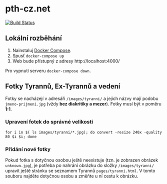 # pth-cz.net

[![Build Status](https://travis-ci.org/yetty/pth-cz.net.svg?branch=gh-pages)](https://travis-ci.org/yetty/pth-cz.net)


## Lokální rozběhání

1. Nainstaluj [Docker Compose](https://docs.docker.com/compose/install/).
2. Spusť `docker-compose up`
3. Web bude přístupný z adresy http://localhost:4000/

Pro vypnutí serveru `docker-compose down`.


## Fotky Tyrannů, Ex-Tyrannů a vedení

Fotky se nacházejí v adresáři `/images/tyranni/` a jejich názvy mají podobu `jmeno-prijmeni.jpg` (vždy **bez diakritiky
a mezer**). Fotky musí být v poměru **1:1**. 


### Upravení fotek do správné velikosti

```
for i in $( ls images/tyranni/*.jpg); do convert -resize 240x -quality 80 $i $i; done
```

### Přidání nové fotky

Pokud fotka s dotyčnou osobou ještě neexistuje (tzn. je zobrazen obrázek `unknown.jpg`), je potřeba po nahrání
obrázku do složky `/images/tyranni/` upravit ještě stránku se seznamem Tyrannů `pages/tyranni.html`. V tomto souboru
najděte dotyčnou osobu a změňte u ní cestu k obrázku.

